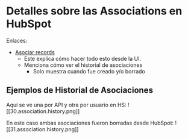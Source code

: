 # Detalles sobre las Associations en HubSpot

Enlaces:

- [Asociar records](https://knowledge.hubspot.com/records/associate-records)
	- Este explica cómo hacer todo esto desde la UI.
	- Menciona cómo ver el historial de asociaciones
		- Solo muestra cuando fue creado y/o borrado


## Ejemplos de Historial de Asociaciones

Aquí se ve una por API y otra por usuario en HS:
![[30.association.history.png]]

En este caso ambas asociaciones fueron borradas desde HubSpot:
![[31.association.history.png]]